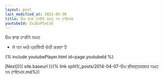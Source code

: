 ```yaml
---
layout: post
last_modified_at: 2021-03-30
title: ਓਮ ਭਾਗ ਹਾਰੀਨੇ ਨਮਹ ੧੧ ਟਾਇਮਸ
youtubeId: ZvJDzP5xCxE
---
```

 
 
 ਓਮ ਭਾਗ ਹਾਰੀਨੇ ਨਮਹ  
 
 -  ਜੋ ਧਨ ਅਤੇ ਪ੍ਰਸਿੱਧੀ ਚੋਰੀ ਕਰਦਾ ਹੈ 
 
  
 
  
 
 
 
 
 
 


{% include youtubePlayer.html id=page.youtubeId %}
 
[Next]({{ site.baseurl }}{% link  split1/_posts/2014-04-07-ਓਮ ਭੀਜਦ੍ਯਕਸ਼ਯ ਨਮਹ ੧੧ ਟਾਇਮਸ.md%})
 
